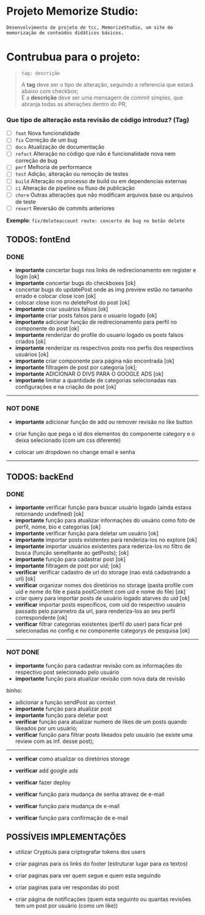 # Projeto Memorize Studio:

    Desenvolvimento de projeto de tcc, MemorizeStudio, um site de memorização de conteúdos didáticos básicos.

# Contrubua para o projeto:

> ```
> tag: descrição
> ```
>
> A **tag** deve ser o tipo de alteração, seguindo a referencia que estará abaixo com checkbox;\
> E a **descrição** deve ser uma mensagem de commit simples, que abranja todas as alterações dentro do PR;

### Que tipo de alteração esta revisão de código introduz? (Tag)

- [ ] `feat` Nova funcionalidade
- [ ] `fix` Correção de um bug
- [ ] `docs` Atualização de documentação
- [ ] `refact` Alteração no código que não é funcionalidade nova nem correção de bug
- [ ] `perf` Melhoria de performance
- [ ] `test` Adição, alteração ou remoção de testes
- [ ] `build` Alteração no processo de build ou em dependencias externas
- [ ] `ci` Alteração de pipeline ou fluxo de publicação
- [ ] `chore` Outras alterações que não modificam arquivos base ou arquivos de teste
- [ ] `revert` Reversão de commits anteriores

**Exemplo**: `fix/deleteaccount route: concerto de bug no botão delete`

## TODOS: fontEnd

### DONE

- **importante** concertar bugs nos links de redirecionamento em register e login [ok]
- **importante** concertar bugs do checkboxes [ok]
- concertar bugs do updatePost onde as img preview estão no tamanho errado e colocar close icon [ok]
- colocar close icon no deletePost do post [ok]
- **importante** criar usuários falsos [ok]
- **importante** criar posts falsos para o usuario logado [ok]
- **importante** adicionar função de redirecionamento para perfil no componente do post [ok]
- **importante** renderizar do profile do usuario logado os posts falsos criados [ok]
- **importante** renderizar os respectivos posts nos perfis dos respectivos usuários [ok]
- **importante** criar componente para página não encontrada [ok]
- **importante** filtragem de post por categoria [ok];
- **importante** ADICIONAR O DIVS PARA O GOOGLE ADS [ok]
- **importante** limitar a quantidade de categorias selecionadas nas configurações e na criação de post [ok]

---

### NOT DONE

- **importante** adicionar função de add ou remover revisão no like button

- criar função que pega o id dos elementos do componente category e o deixa selecionado (com um css diferente)
- colocar um dropdown no change email e senha

---

## TODOS: backEnd

### DONE

- **importante** verificar função para buscar usuário logado (ainda estava retornando undefined) [ok]
- **importante** função para atualizar informações do usuário como foto de perfil, nome, bio e categorias [ok]
- **importante** verificar função para deletar um usuário [ok]
- **importante** importar posts existentes para renderiza-los no explore [ok]
- **importante** importar usuários existentes para rederiza-los no filtro de busca (função semelhante ao getPosts); [ok]
- **importante** função para cadastrar post [ok]
- **importante** filtragem de post por uid; [ok]
- **verificar** verificar cadastro de url do storage (nao está cadastrando a url) [ok]
- **verificar** organizar nomes dos diretórios no storage (pasta profile com uid e nome do file e pasta postContent com uid e nome do file) [ok]
- criar query para importar posts de usuário logado atarves do uid [ok]
- **verificar** importar posts especificos, com uid do respectivo usuário passado pelo parametro da url, para renderiza-los ao seu perfil correspondente [ok]
- **verificar** filtrar categorias existentes (perfil do user) para ficar pré selecionadas no config e no componente categorys de pesquisa [ok]

---

### NOT DONE

- **importante** função para cadastrar revisão com as informações do respectivo post selecionado pelo usuário
- **importante** função para atualizar revisão com nova data de revisão

binho:

- adicionar a função sendPost ao context
- **importante** função para atualizar post
- **importante** função para deletar post
- **verificar** função para atualizar numero de likes de um posts quando likeados por um usuário;
- **verificar** função para filtrar posts likeados pelo usuário (se existe uma review com as inf. desse post);

---

- **verificar** como atualizar os diretórios storage
- **verificar** add google ads
- **verificar** fazer deploy

- **verificar** função para mudança de senha atravez de e-mail
- **verificar** função para mudança de e-mail
- **verificar** função para confirmação de e-mail

## POSSÍVEIS IMPLEMENTAÇÕES

- utilizar CryptoJs para criptografar tokens dos users

- criar paginas para os links do footer (estruturar lugar para os textos)

- criar paginas para ver quem segue e quem esta seguindo

- criar paginas para ver respondas do post

- criar página de notificações (quem esta seguinto ou quantas revisões tem um post por usuário (como um like))
